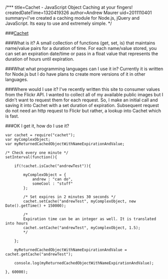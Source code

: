 /***
title=Cachet - JavaScript Object Caching at your fingers!
createdDateTime=1320419326
author=Andrew Maurer
uid=2011110401
summary=I've created a caching module for Node.js, jQuery and JavaScript. Its easy to use and extremely simple.
*/

###[Cachet](http://github.com/amaurer/Cachet "Cachet - A simple way to maintain objects with an expiration duration")

###What is it?
A small collection of functions (get, set, is) that maintains name/value pairs for a duration of time. For each name/value stored, you can set an expiration date/time or pass in a float value that represents the duration of hours until expiration.

###What what programming languages can I use it in?
Currently it is written for Node.js but I do have plans to create more versions of it in other languages.


###Where would I use it?
I've recently written this site to consumer values from the Flickr API. I wanted to collect all of my available public images but I didn't want to request them for each request. So, I make an initial call and saving it into Cachet with a set duration of expiration. Subsequent request do not need an http request to Flickr but rather, a lookup into Cachet which is fast.

###OK I get it, how do I use it?

	var cachet = require("cachet");
	var myComplexObject;
	var myReturnedCachedObjectWithNameExpirationAndValue;

	/* Check every one minute */
	setInterval(function(){

		if(!cachet.isCache("andrewTest")){
			
			myComplexObject = {
				andrew : "can do",
				someCool : "stuff"
			};

			/* Set expires in 2 minutes 30 seconds */
			cachet.setCache("andrewTest", myComplexObject, new Date().getTime() + 150000);

			/*
			Expiration time can be an integer as well. It is translated into hours
			cachet.setCache("andrewTest", myComplexObject, 1.5);
			*/

		};

		myReturnedCachedObjectWithNameExpirationAndValue = cachet.getCache("andrewTest");

		console.log(myReturnedCachedObjectWithNameExpirationAndValue);

	}, 60000); 

